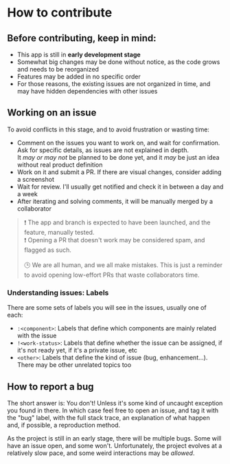 # How to contribute

## Before contributing, keep in mind:
- This app is still in **early development stage**
- Somewhat big changes may be done without notice, as the code grows and needs to be reorganized
- Features may be added in no specific order
- For those reasons, the existing issues are not organized in time, and may have hidden dependencies with other issues

## Working on an issue
To avoid conflicts in this stage, and to avoid frustration or wasting time:
- Comment on the issues you want to work on, and wait for confirmation. Ask for specific details, as issues are not explained in depth.
  <br/>It _may or may not_ be planned to be done yet, and it _may_ be just an idea without real product definition
- Work on it and submit a PR. If there are visual changes, consider adding a screenshot
- Wait for review. I'll usually get notified and check it in between a day and a week
- After iterating and solving comments, it will be manually merged by a collaborator

> ❗ The app and branch is expected to have been launched, and the feature, manually tested.
> <br/>❗ Opening a PR that doesn't work may be considered spam, and flagged as such.
> <br/><br/> 🕒 We are all human, and we all make mistakes. This is just a reminder to avoid opening low-effort PRs that waste collaborators time.

### Understanding issues: Labels
There are some sets of labels you will see in the issues, usually one of each:
- `:<component>`: Labels that define which components are mainly related with the issue
- `!<work-status>`: Labels that define whether the issue can be assigned, if it's not ready yet, if it's a private issue, etc
- `<other>`: Labels that define the kind of issue (bug, enhancement...). There may be other unrelated topics too

## How to report a bug
The short answer is: You don't! Unless it's some kind of uncaught exception you found in there.
In which case feel free to open an issue, and tag it with the "bug" label, with the full stack trace, an explanation of what happen and, if possible, a reproduction method. 

As the project is still in an early stage, there will be multiple bugs. Some will have an issue open, and some won't.
Unfortunately, the project evolves at a relatively slow pace, and some weird interactions may be _allowed_.
